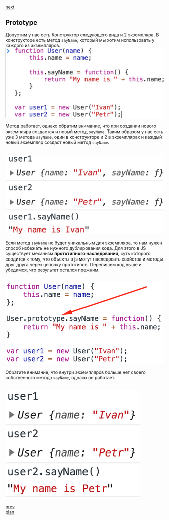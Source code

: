 <a href="03.md">next</a>

<h2>Prototype</h2>

<div>
Допустим у нас есть Конструктор следующего вида и 2 экземпляра.
В конструкторе есть метод <code>sayName</code>, который мы хотим использовать у каждого
из экземпляров.

<br/>
<img src="./media/02-1.png">
<br/>

Метод работает, однако обратим внимание, что при создании нового экземпляра создается
и новый метод <code>sayName</code>. Таким образом у нас есть уже 3 метода <code>sayName</code>,
один в конструкторе и 2 в экземплярах и каждый новый экземпляр создаст новый метод <code>sayName</code>.

<br/>
<img src="./media/02-2.png">
<br/>

Если метод <code>sayName</code> не будет уникальным для экземпляра,
то нам нужен способ избежать не нужного дублирования кода. Для этого в JS существует
механизм <strong>прототипного наследования</strong>, суть которого сводится к тому, что объекты
в js могут наследовать свойства и методы друг друга через цепочку прототипов.
Перепишем код выше и убедимся, что результат остался прежним.

<br/>
<img src="./media/02-3-1.png">
<br/>

Обратите внимание, что внутри экземпляров больше нет своего собственного метода <code>sayName</code>, однако он работает.

<br/>
<img src="./media/02-4-1.png">
<br/>

</div>


<br/>
<a href="01.md">prev</a>
<br/>
<a href="00.md">plan</a>
